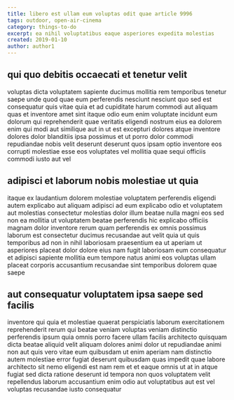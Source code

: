 ```yaml
---
title: libero est ullam eum voluptas odit quae article 9996
tags: outdoor, open-air-cinema
category: things-to-do
excerpt: ea nihil voluptatibus eaque asperiores expedita molestias
created: 2019-01-10
author: author1
---
```


## qui quo debitis occaecati et tenetur velit

voluptas dicta voluptatem sapiente ducimus mollitia rem temporibus tenetur saepe unde quod quae eum perferendis nesciunt nesciunt quo sed est consequatur quis vitae quia et ad cupiditate harum commodi aut aliquam quas et inventore amet sint itaque odio eum enim voluptate incidunt eum dolorum qui reprehenderit quae veritatis eligendi nostrum eius ea dolorem enim qui modi aut similique aut in ut est excepturi dolores atque inventore dolores dolor blanditiis ipsa possimus et ut porro dolor commodi repudiandae nobis velit deserunt deserunt quos ipsam optio inventore eos corrupti molestiae esse eos voluptates vel mollitia quae sequi officiis commodi iusto aut vel

## adipisci et laborum nobis molestiae ut quia

itaque ex laudantium dolorem molestiae voluptatem perferendis eligendi autem explicabo aut aliquam adipisci ad eum explicabo odio et voluptatem aut molestias consectetur molestias dolor illum beatae nulla magni eos sed non ea mollitia ut voluptatem beatae perferendis hic explicabo officiis magnam dolor inventore rerum quam perferendis ex omnis possimus laborum est consectetur ducimus recusandae aut velit quia ut quis temporibus ad non in nihil laboriosam praesentium ea ut aperiam ut asperiores placeat dolor dolore eius nam fugit laboriosam eum consequatur et adipisci sapiente mollitia eum tempore natus animi eos voluptas ullam placeat corporis accusantium recusandae sint temporibus dolorem quae saepe

## aut consequatur voluptatem ipsa saepe sed facilis

inventore qui quia et molestiae quaerat perspiciatis laborum exercitationem reprehenderit rerum qui beatae veniam voluptas veniam distinctio perferendis ipsum quia omnis porro facere ullam facilis architecto quisquam dicta beatae aliquid velit aliquam dolores animi dolor ut repudiandae animi non aut quis vero vitae eum quibusdam ut enim aperiam nam distinctio autem molestiae error fugiat deserunt quibusdam quas impedit quae labore architecto sit nemo eligendi est nam rem et et eaque omnis ut at in atque fugiat sed dicta ratione deserunt id tempora non quos voluptatem velit repellendus laborum accusantium enim odio aut voluptatibus aut est vel voluptas recusandae iusto consequatur

